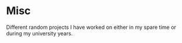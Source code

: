 # Misc
Different random projects I have worked on either in my spare time or during my university years. 
